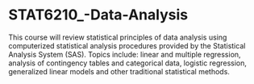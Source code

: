 # STAT6210_-Data-Analysis
This course will review statistical principles of data analysis using computerized statistical analysis procedures provided by the Statistical Analysis System (SAS).  Topics include: linear and multiple regression, analysis of contingency tables and categorical data, logistic regression, generalized linear models and other traditional statistical methods.
